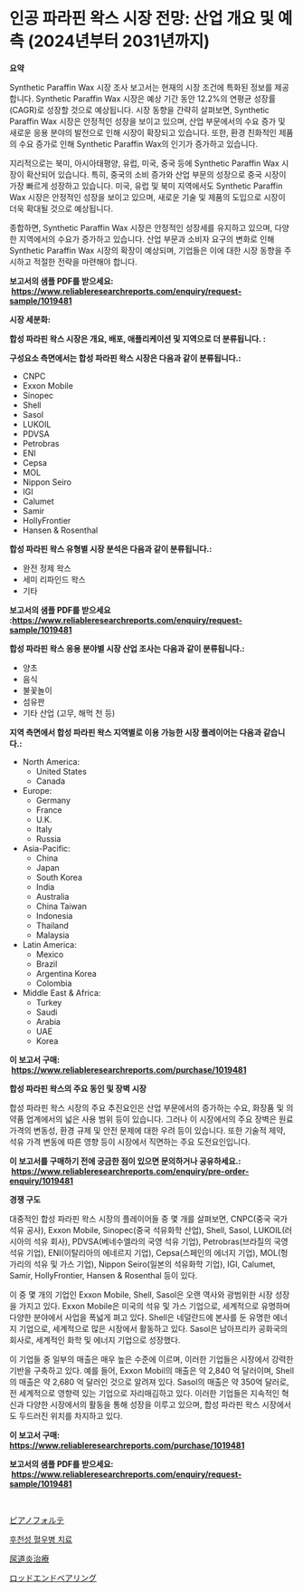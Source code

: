 <p><h1>인공 파라핀 왁스 시장 전망: 산업 개요 및 예측 (2024년부터 2031년까지)</h1></p><p><strong>요약</strong></p>
<p><p>Synthetic Paraffin Wax 시장 조사 보고서는 현재의 시장 조건에 특화된 정보를 제공합니다. Synthetic Paraffin Wax 시장은 예상 기간 동안 12.2%의 연평균 성장률(CAGR)로 성장할 것으로 예상됩니다. 시장 동향을 간략히 살펴보면, Synthetic Paraffin Wax 시장은 안정적인 성장을 보이고 있으며, 산업 부문에서의 수요 증가 및 새로운 응용 분야의 발전으로 인해 시장이 확장되고 있습니다. 또한, 환경 친화적인 제품의 수요 증가로 인해 Synthetic Paraffin Wax의 인기가 증가하고 있습니다.</p><p>지리적으로는 북미, 아시아태평양, 유럽, 미국, 중국 등에 Synthetic Paraffin Wax 시장이 확산되어 있습니다. 특히, 중국의 소비 증가와 산업 부문의 성장으로 중국 시장이 가장 빠르게 성장하고 있습니다. 미국, 유럽 및 북미 지역에서도 Synthetic Paraffin Wax 시장은 안정적인 성장을 보이고 있으며, 새로운 기술 및 제품의 도입으로 시장이 더욱 확대될 것으로 예상됩니다.</p><p>종합하면, Synthetic Paraffin Wax 시장은 안정적인 성장세를 유지하고 있으며, 다양한 지역에서의 수요가 증가하고 있습니다. 산업 부문과 소비자 요구의 변화로 인해 Synthetic Paraffin Wax 시장의 확장이 예상되며, 기업들은 이에 대한 시장 동향을 주시하고 적절한 전략을 마련해야 합니다.</p></p>
<p><strong>보고서의 샘플 PDF를 받으세요: &nbsp;<a href="https://www.reliableresearchreports.com/enquiry/request-sample/1019481">https://www.reliableresearchreports.com/enquiry/request-sample/1019481</a></strong></p>
<p><strong>시장 세분화:</strong></p>
<p><strong> 합성 파라핀 왁스 시장은 개요, 배포, 애플리케이션 및 지역으로 더 분류됩니다. :</strong></p>
<p><strong>구성요소 측면에서는 합성 파라핀 왁스 시장은 다음과 같이 분류됩니다.:</strong></p>
<p><ul><li>CNPC</li><li>Exxon Mobile</li><li>Sinopec</li><li>Shell</li><li>Sasol</li><li>LUKOIL</li><li>PDVSA</li><li>Petrobras</li><li>ENI</li><li>Cepsa</li><li>MOL</li><li>Nippon Seiro</li><li>IGI</li><li>Calumet</li><li>Samir</li><li>HollyFrontier</li><li>Hansen & Rosenthal</li></ul></p>
<p><strong> 합성 파라핀 왁스 유형별 시장 분석은 다음과 같이 분류됩니다.:</strong></p>
<p><ul><li>완전 정제 왁스</li><li>세미 리파인드 왁스</li><li>기타</li></ul></p>
<p><strong>보고서의 샘플 PDF를 받으세요 :<a href="https://www.reliableresearchreports.com/enquiry/request-sample/1019481">https://www.reliableresearchreports.com/enquiry/request-sample/1019481</a></strong></p>
<p><strong> 합성 파라핀 왁스 응용 분야별 시장 산업 조사는 다음과 같이 분류됩니다.:</strong></p>
<p><ul><li>양초</li><li>음식</li><li>불꽃놀이</li><li>섬유판</li><li>기타 산업 (고무, 해먹 천 등)</li></ul></p>
<p><strong>지역 측면에서 합성 파라핀 왁스 지역별로 이용 가능한 시장 플레이어는 다음과 같습니다.:</strong></p>
<p><ul>
    <li>
        North America:
        <ul>
            <li>United States</li>
            <li>Canada</li>
        </ul>
    </li>
    <li>
        Europe:
        <ul>
            <li>Germany</li>
            <li>France</li>
            <li>U.K.</li>
            <li>Italy</li>
            <li>Russia</li>
        </ul>
    </li>
    <li>
        Asia-Pacific:
        <ul>
            <li>China</li>
            <li>Japan</li>
            <li>South Korea</li>
            <li>India</li>
            <li>Australia</li>
            <li>China Taiwan</li>
            <li>Indonesia</li>
            <li>Thailand</li>
            <li>Malaysia</li>
        </ul>
    </li>
    <li>
        Latin America:
        <ul>
            <li>Mexico</li>
            <li>Brazil</li>
            <li>Argentina Korea</li>
            <li>Colombia</li>
        </ul>
    </li>
    <li>
        Middle East & Africa:
        <ul>
            <li>Turkey</li>
            <li>Saudi</li>
            <li>Arabia</li>
            <li>UAE</li>
            <li>Korea</li>
        </ul>
    </li>
    </ul></p>
<p><strong>이 보고서 구매: &nbsp;<a href="https://www.reliableresearchreports.com/purchase/1019481">https://www.reliableresearchreports.com/purchase/1019481</a></strong></p>
<p><strong>합성 파라핀 왁스의 주요 동인 및 장벽 시장</strong></p>
<p><p>합성 파라핀 왁스 시장의 주요 추진요인은 산업 부문에서의 증가하는 수요, 화장품 및 의약품 업계에서의 넓은 사용 범위 등이 있습니다. 그러나 이 시장에서의 주요 장벽은 원료 가격의 변동성, 환경 규제 및 안전 문제에 대한 우려 등이 있습니다. 또한 기술적 제약, 석유 가격 변동에 따른 영향 등이 시장에서 직면하는 주요 도전요인입니다.</p></p>
<p><strong>이 보고서를 구매하기 전에 궁금한 점이 있으면 문의하거나 공유하세요.: &nbsp;<a href="https://www.reliableresearchreports.com/enquiry/pre-order-enquiry/1019481">https://www.reliableresearchreports.com/enquiry/pre-order-enquiry/1019481</a></strong></p>
<p><strong>경쟁 구도</strong></p>
<p><p>대중적인 합성 파라핀 왁스 시장의 플레이어들 중 몇 개를 살펴보면, CNPC(중국 국가 석유 공사), Exxon Mobile, Sinopec(중국 석유화학 산업), Shell, Sasol, LUKOIL(러시아의 석유 회사), PDVSA(베네수엘라의 국영 석유 기업), Petrobras(브라질의 국영 석유 기업), ENI(이탈리아의 에네르지 기업), Cepsa(스페인의 에너지 기업), MOL(헝가리의 석유 및 가스 기업), Nippon Seiro(일본의 석유화학 기업), IGI, Calumet, Samir, HollyFrontier, Hansen & Rosenthal 등이 있다.</p><p>이 중 몇 개의 기업인 Exxon Mobile, Shell, Sasol은 오랜 역사와 광범위한 시장 성장을 가지고 있다. Exxon Mobile은 미국의 석유 및 가스 기업으로, 세계적으로 유명하며 다양한 분야에서 사업을 폭넓게 펴고 있다. Shell은 네덜란드에 본사를 둔 유명한 에너지 기업으로, 세계적으로 많은 시장에서 활동하고 있다. Sasol은 남아프리카 공화국의 회사로, 세계적인 화학 및 에너지 기업으로 성장했다.</p><p>이 기업들 중 일부의 매출은 매우 높은 수준에 이르며, 이러한 기업들은 시장에서 강력한 기반을 구축하고 있다. 예를 들어, Exxon Mobil의 매출은 약 2,840 억 달러이며, Shell의 매출은 약 2,680 억 달러인 것으로 알려져 있다. Sasol의 매출은 약 350억 달러로, 전 세계적으로 영향력 있는 기업으로 자리매김하고 있다. 이러한 기업들은 지속적인 혁신과 다양한 시장에서의 활동을 통해 성장을 이루고 있으며, 합성 파라핀 왁스 시장에서도 두드러진 위치를 차지하고 있다.</p></p>
<p><strong>이 보고서 구매: &nbsp; <a href="https://www.reliableresearchreports.com/purchase/1019481">https://www.reliableresearchreports.com/purchase/1019481</a></strong></p>
<p><strong>보고서의 샘플 PDF를 받으세요: &nbsp;<a href="https://www.reliableresearchreports.com/enquiry/request-sample/1019481">https://www.reliableresearchreports.com/enquiry/request-sample/1019481</a></strong><strong></strong></p>
<p>&nbsp;</p>
<p><p><a href="https://github.com/SarahFahey88/Market-Research-Report-List-1/blob/main/239325017245.md">ピアノフォルテ</a></p><p><a href="https://medium.com/@maksymilianbaran1901/%ED%9A%8D%EB%93%9D%EC%84%B1-%ED%98%88%EC%9A%B0%EC%A6%9D-%EC%B9%98%EB%A3%8C-%EC%8B%9C%EC%9E%A5-%EA%B7%9C%EB%AA%A8-%EB%B0%8F-%EC%8B%9C%EC%9E%A5-%EB%8F%99%ED%96%A5-%EC%99%84%EC%A0%84%ED%95%9C-%EC%82%B0%EC%97%85-%EA%B0%9C%EC%9A%94-2024%EB%85%84%EB%B6%80%ED%84%B0-2031%EB%85%84%EA%B9%8C%EC%A7%80-5d2ee82595b5">후천성 혈우병 치료</a></p><p><a href="https://medium.com/@luckeycorbin/%E5%B0%BF%E9%81%93%E7%82%8E%E6%B2%BB%E7%99%82%E5%B8%82%E5%A0%B4-%E6%88%90%E5%8A%9F%E3%81%97%E3%81%9F%E3%83%93%E3%82%B8%E3%83%8D%E3%82%B9%E6%88%A6%E7%95%A5%E3%81%AE%E9%8D%B52031%E5%B9%B4%E3%81%BE%E3%81%A7%E3%81%AE%E4%BA%88%E6%B8%AC-694f686392fb">尿道炎治療</a></p><p><a href="https://medium.com/@anabelavenport7854/%E3%83%AD%E3%83%83%E3%83%89%E3%82%A8%E3%83%B3%E3%83%89%E3%83%99%E3%82%A2%E3%83%AA%E3%83%B3%E3%82%B0%E5%B8%82%E5%A0%B4%E3%81%AF-%E5%B8%82%E5%A0%B4%E3%82%B7%E3%82%A7%E3%82%A2-%E5%B8%82%E5%A0%B4%E5%8B%95%E5%90%91-%E5%B8%82%E5%A0%B4%E6%88%90%E9%95%B7%E3%81%AB%E9%96%A2%E3%81%99%E3%82%8B%E6%83%85%E5%A0%B1%E3%82%92%E6%8F%90%E4%BE%9B%E3%81%97%E3%81%BE%E3%81%99-4cb4690fed70">ロッドエンドベアリング</a></p></p>